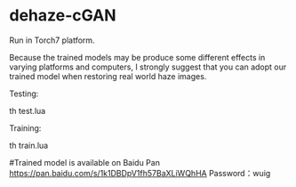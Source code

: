 # dehaze-cGAN
Run in Torch7 platform.

Because the trained models may be produce some different effects in varying platforms and computers, I strongly suggest that you can adopt our trained model when restoring real world haze images.

Testing:

th test.lua

Training:

th train.lua

#Trained model is available on Baidu Pan
https://pan.baidu.com/s/1k1DBDpV1fh57BaXLiWQhHA    Password：wuig

